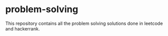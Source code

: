 # problem-solving
This repository contains all the problem solving solutions done in leetcode and hackerrank.
